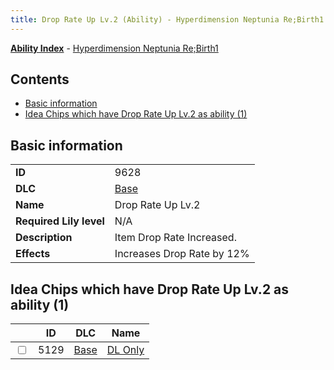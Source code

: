 ```yaml
---
title: Drop Rate Up Lv.2 (Ability) - Hyperdimension Neptunia Re;Birth1
---
```


[**Ability Index**](/neptunia/rb1/ability/index.html) - [Hyperdimension Neptunia Re;Birth1](/neptunia/rb1)

## Contents

- [Basic information](#basic-information)
- [Idea Chips which have Drop Rate Up Lv.2 as ability (1)](#idea-chips-which-have-drop-rate-up-lv2-as-ability-1)

## Basic information

|   |   |
| -- | -- |
| **ID** | 9628 |
| **DLC** | [Base](/neptunia/rb1/dlc/1-base.html) |
| **Name** | Drop Rate Up Lv.2 |
| **Required Lily level** | N/A |
| **Description** | Item Drop Rate Increased. |
| **Effects** | Increases Drop Rate by 12% |


## Idea Chips which have Drop Rate Up Lv.2 as ability (1)

|    | ID | DLC | Name |
| -- | -- | --- | ---- |
| <input type="checkbox" id="rb1-item-1-5129" class="trackbox" /> | 5129 | [Base](/neptunia/rb1/dlc/1-base.html) | [DL Only](/neptunia/rb1/item/1-5129-dl-only.html) |
